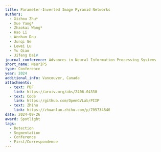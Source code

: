 ```yaml
---
title: Parameter-Inverted Image Pyramid Networks
authors:
  - Xizhou Zhu*
  - Xue Yang*
  - Zhaokai Wang*
  - Hao Li
  - Wenhan Dou
  - Junqi Ge
  - Lewei Lu
  - Yu Qiao
  - Jifeng Dai#
journal_conference: Advances in Neural Information Processing Systems
short_name: NeurIPS
type: Conference
year: 2024
additional_info: Vancouver, Canada
attachments:
  - text: PDF
    link: https://arxiv.org/abs/2406.04330
  - text: Code
    link: https://github.com/OpenGVLab/PIIP
  - text: Zhihu
    link: https://zhuanlan.zhihu.com/p/705734540
date: 2024-09-26
award: Spotlight
tags:
  - Detection
  - Segmentation
  - Conference
  - First/Correspondence
---
```

